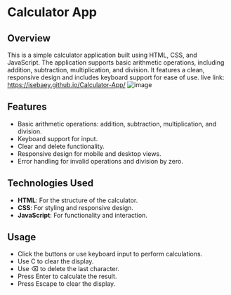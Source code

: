 # Calculator App

## Overview
This is a simple calculator application built using HTML, CSS, and JavaScript. The application supports basic arithmetic operations, including addition, subtraction, multiplication, and division. It features a clean, responsive design and includes keyboard support for ease of use.
live link: https://isebaey.github.io/Calculator-App/
![image](https://github.com/user-attachments/assets/4b93d28f-715c-47d4-9757-db519c14ed10)

## Features
- Basic arithmetic operations: addition, subtraction, multiplication, and division.
- Keyboard support for input.
- Clear and delete functionality.
- Responsive design for mobile and desktop views.
- Error handling for invalid operations and division by zero.

## Technologies Used
- **HTML**: For the structure of the calculator.
- **CSS**: For styling and responsive design.
- **JavaScript**: For functionality and interaction.

## Usage
- Click the buttons or use keyboard input to perform calculations.
- Use C to clear the display.
- Use ⌫ to delete the last character.
- Press Enter to calculate the result.
- Press Escape to clear the display.
